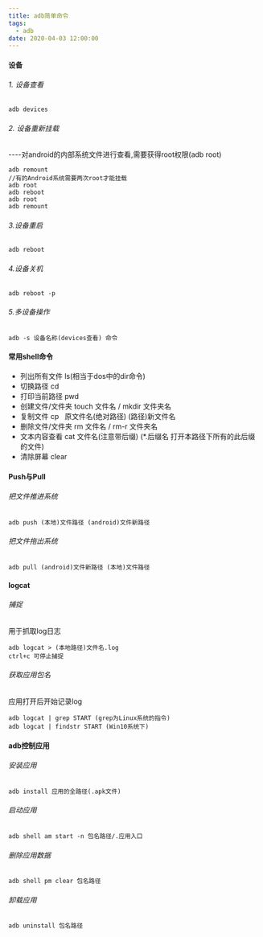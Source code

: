 ```yaml
---
title: adb简单命令
tags:
  - adb
date: 2020-04-03 12:00:00
---
```


#### 设备
###### 1. 设备查看
```shell
adb devices
```
###### 2. 设备重新挂载 
  ----对android的内部系统文件进行查看,需要获得root权限(adb root)
```shell
adb remount
//有的Android系统需要两次root才能挂载
adb root
adb reboot
adb root
adb remount 
```
###### 3.设备重启
```shell
adb reboot
```
###### 4.设备关机
```shell
adb reboot -p
```
###### 5.多设备操作
```shell
adb -s 设备名称(devices查看) 命令  
```
<!--more-->

#### 常用shell命令

- 列出所有文件   ls(相当于dos中的dir命令)
- 切换路径    cd
- 打印当前路径    pwd
- 创建文件/文件夹    touch 文件名 / mkdir 文件夹名
- 复制文件    cp &nbsp; 原文件名(绝对路径)  (路径)新文件名
- 删除文件/文件夹    rm  文件名 /  rm-r  文件夹名
- 文本内容查看    cat 文件名(注意带后缀) (*.后缀名 打开本路径下所有的此后缀的文件) 
- 清除屏幕	clear

####  Push与Pull
###### 把文件推进系统
```shell
adb push (本地)文件路径 (android)文件新路径
```
###### 把文件拖出系统
```shell
adb pull (android)文件新路径 (本地)文件路径
```
#### logcat
###### 捕捉
用于抓取log日志

```shell
adb logcat > (本地路径)文件名.log
ctrl+c 可停止捕捉
```
###### 获取应用包名
应用打开后开始记录log

```shell
adb logcat | grep START (grep为Linux系统的指令)
adb logcat | findstr START (Win10系统下)
```

#### adb控制应用
###### 安装应用
```shell
adb install 应用的全路径(.apk文件)
```
###### 启动应用
```shell
adb shell am start -n 包名路径/.应用入口
```
###### 删除应用数据
```shell
adb shell pm clear 包名路径
```
###### 卸载应用
```shell
adb uninstall 包名路径	
```
